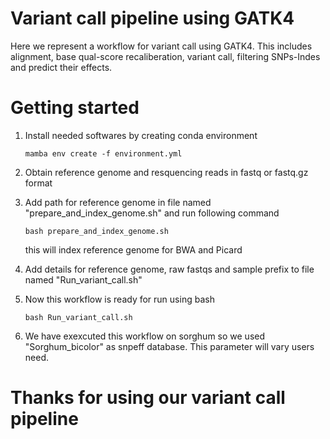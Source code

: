 # Variant call pipeline using GATK4

Here we represent a workflow for variant call using GATK4. This includes alignment, base qual-score recaliberation, variant call, filtering SNPs-Indes and predict their effects.

# Getting started
1. Install needed softwares by creating conda environment
   
   ``mamba env create -f environment.yml``

3. Obtain reference genome and resquencing reads in fastq or fastq.gz format
4. Add path for reference genome in file named "prepare_and_index_genome.sh" and run following command
   
   ```bash prepare_and_index_genome.sh```
   
   this will index reference genome for BWA and Picard
5. Add details for reference genome, raw fastqs and sample prefix to file named "Run_variant_call.sh" 
6. Now this workflow is ready for run using bash

     ```bash Run_variant_call.sh```
   
8. We have exexcuted this workflow on sorghum so we used "Sorghum_bicolor" as snpeff database. This parameter will vary users need.

# Thanks for using our variant call pipeline
